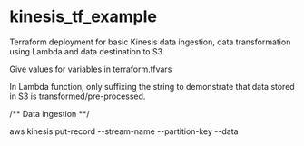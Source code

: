 # kinesis_tf_example
Terraform deployment for basic Kinesis data ingestion, data transformation using Lambda and data destination to S3

Give values for variables in terraform.tfvars

In Lambda function, only suffixing the string to demonstrate that data stored in S3 is transformed/pre-processed.


/** Data ingestion **/

aws kinesis put-record --stream-name <kinesis-stream-name> --partition-key <partition-key-value> --data <actual-data>
